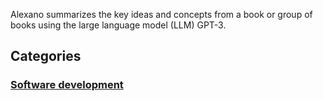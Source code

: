 Alexano summarizes the key ideas and concepts from a book or group of books using the large language model (LLM) GPT-3.

## Categories

### [Software development](/alexano/software-development/index.html)